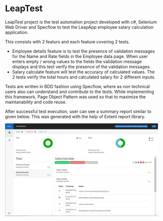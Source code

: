 # LeapTest

LeapTest project is the test automation project developed with c#, Selenium Web Driver and Specflow to test the LeapApp employee salary calculation application.

This consists with 2 featurs and each feature covering 2 tests.

 * Employee details feature is to test the presence of validation messages for the Name and Rate fields in the Employee data page. When user enters empty / wrong values to the fields the validation message displays and this test verify the presence of the validation messages.
 * Salary calculate feature will test the accuracy of calculated values. The 2 tests verify the total hours and calculated salary for 2 different inputs.

Tests are written in BDD fashion using Specflow, where as non technical users also can understand and contribute to the tests.
While implementing this framework, Page Object Pattern was used so that to maximize the maintanability and code reuse.

After successful test execution, user can see a summary report similar to given below. This was generated with the help of Extent report library. 

![alt text](https://github.com/dcar2018/LeapTest/blob/master/TestResults/ReportSample.JPG)

